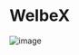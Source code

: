 # WelbeX 
![image](https://user-images.githubusercontent.com/88541391/180771820-1b1faa4c-3bde-4591-be28-85dcca6015a9.png)
